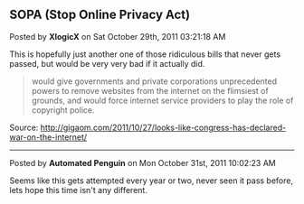 ## SOPA (Stop Online Privacy Act)
Posted by **XlogicX** on Sat October 29th, 2011 03:21:18 AM

This is hopefully just another one of those ridiculous bills that never gets
passed, but would be very very bad if it actually did.

> would give governments and private corporations unprecedented powers to remove
> websites from the internet on the flimsiest of grounds, and would force
> internet service providers to play the role of copyright police.

Source:
<http://gigaom.com/2011/10/27/looks-like-congress-has-declared-war-on-the-internet/>

--------------------------------------------------------------------------------

Posted by **Automated Penguin** on Mon October 31st, 2011 10:02:23 AM

Seems like this gets attempted every year or two, never seen it pass before,
lets hope this time isn't any different.
